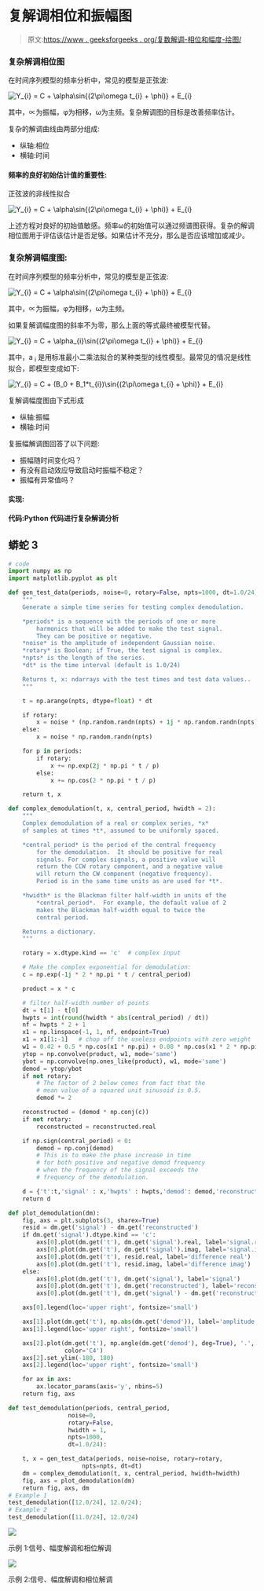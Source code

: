 # 复解调相位和振幅图

> 原文:[https://www . geeksforgeeks . org/复数解调-相位和幅度-绘图/](https://www.geeksforgeeks.org/complex-demodulation-phase-and-amplitude-plot/)

### 复杂解调相位图

在时间序列模型的频率分析中，常见的模型是正弦波:

![Y_{i} = C + \alpha\sin{(2\pi\omega t_{i} + \phi)} + E_{i} ](img/6ec1db9382ee4dc5e5a1ebef8cb80f09.png "Rendered by QuickLaTeX.com")

其中，∝为振幅，φ为相移，ω为主频。复杂解调图的目标是改善频率估计。

复杂的解调曲线由两部分组成:

*   纵轴:相位
*   横轴:时间

#### **频率的良好初始估计值的重要性:**

正弦波的非线性拟合

![Y_{i} = C + \alpha\sin{(2\pi\omega t_{i} + \phi)} + E_{i} ](img/6ec1db9382ee4dc5e5a1ebef8cb80f09.png "Rendered by QuickLaTeX.com")

上述方程对良好的初始值敏感。频率ω的初始值可以通过频谱图获得。复杂的解调相位图用于评估该估计是否足够。如果估计不充分，那么是否应该增加或减少。

### 复杂解调幅度图:

在时间序列模型的频率分析中，常见的模型是正弦波:

![Y_{i} = C + \alpha\sin{(2\pi\omega t_{i} + \phi)} + E_{i} ](img/6ec1db9382ee4dc5e5a1ebef8cb80f09.png "Rendered by QuickLaTeX.com")

其中，∝为振幅，φ为相移，ω为主频。

如果复解调幅度图的斜率不为零，那么上面的等式最终被模型代替。

![Y_{i} = C + \alpha_{i}\sin{(2\pi\omega t_{i} + \phi)} + E_{i} ](img/c9429100c9b65af3571f7dbbfd583681.png "Rendered by QuickLaTeX.com")

其中，a <sub>i</sub> 是用标准最小二乘法拟合的某种类型的线性模型。最常见的情况是线性拟合，即模型变成如下:

![Y_{i} = C + (B_0 + B_1*t_{i})\sin{(2\pi\omega t_{i} + \phi)} + E_{i} ](img/481debac5de62a6c9a6952a565f1eec7.png "Rendered by QuickLaTeX.com")

复解调幅度图由下式形成

*   纵轴:振幅
*   横轴:时间

复振幅解调图回答了以下问题:

*   振幅随时间变化吗？
*   有没有启动效应导致启动时振幅不稳定？
*   振幅有异常值吗？

#### **实现:**
**代码:Python 代码进行复杂解调分析**

## 蟒蛇 3

```py
# code
import numpy as np
import matplotlib.pyplot as plt

def gen_test_data(periods, noise=0, rotary=False, npts=1000, dt=1.0/24):
    """
    Generate a simple time series for testing complex demodulation.

    *periods* is a sequence with the periods of one or more
        harmonics that will be added to make the test signal.
        They can be positive or negative.
    *noise* is the amplitude of independent Gaussian noise.   
    *rotary* is Boolean; if True, the test signal is complex.
    *npts* is the length of the series.
    *dt* is the time interval (default is 1.0/24)

    Returns t, x: ndarrays with the test times and test data values..
    """    

    t = np.arange(npts, dtype=float) * dt

    if rotary:
        x = noise * (np.random.randn(npts) + 1j * np.random.randn(npts))
    else:
        x = noise * np.random.randn(npts)

    for p in periods:
        if rotary:
            x += np.exp(2j * np.pi * t / p)
        else:
            x += np.cos(2 * np.pi * t / p)

    return t, x

def complex_demodulation(t, x, central_period, hwidth = 2):
    """
    Complex demodulation of a real or complex series, *x*
    of samples at times *t*, assumed to be uniformly spaced.

    *central_period* is the period of the central frequency
        for the demodulation.  It should be positive for real
        signals. For complex signals, a positive value will
        return the CCW rotary component, and a negative value
        will return the CW component (negative frequency).
        Period is in the same time units as are used for *t*.

    *hwidth* is the Blackman filter half-width in units of the
        *central_period*.  For example, the default value of 2
        makes the Blackman half-width equal to twice the
        central period.

    Returns a dictionary.
    """    

    rotary = x.dtype.kind == 'c'  # complex input

    # Make the complex exponential for demodulation:
    c = np.exp(-1j * 2 * np.pi * t / central_period)

    product = x * c

    # filter half-width number of points
    dt = t[1] - t[0]
    hwpts = int(round(hwidth * abs(central_period) / dt))
    nf = hwpts * 2 + 1
    x1 = np.linspace(-1, 1, nf, endpoint=True)
    x1 = x1[1:-1]   # chop off the useless endpoints with zero weight
    w1 = 0.42 + 0.5 * np.cos(x1 * np.pi) + 0.08 * np.cos(x1 * 2 * np.pi)
    ytop = np.convolve(product, w1, mode='same')
    ybot = np.convolve(np.ones_like(product), w1, mode='same')
    demod = ytop/ybot
    if not rotary:   
        # The factor of 2 below comes from fact that the
        # mean value of a squared unit sinusoid is 0.5.
        demod *= 2

    reconstructed = (demod * np.conj(c))
    if not rotary:
        reconstructed = reconstructed.real

    if np.sign(central_period) < 0:
        demod = np.conj(demod)
        # This is to make the phase increase in time
        # for both positive and negative demod frequency
        # when the frequency of the signal exceeds the
        # frequency of the demodulation.

    d = {'t':t,'signal' : x,'hwpts' : hwpts,'demod': demod,'reconstructed' : reconstructed}
    return d

def plot_demodulation(dm):
    fig, axs = plt.subplots(3, sharex=True)
    resid = dm.get('signal') - dm.get('reconstructed')
    if dm.get('signal').dtype.kind == 'c':
        axs[0].plot(dm.get('t'), dm.get('signal').real, label='signal.real')
        axs[0].plot(dm.get('t'), dm.get('signal').imag, label='signal.imag')
        axs[0].plot(dm.get('t'), resid.real, label='difference real')
        axs[0].plot(dm.get('t'), resid.imag, label='difference imag')
    else:   
        axs[0].plot(dm.get('t'), dm.get('signal'), label='signal')
        axs[0].plot(dm.get('t'), dm.get('reconstructed'), label='reconstructed')
        axs[0].plot(dm.get('t'), dm.get('signal') - dm.get('reconstructed'), label='difference')

    axs[0].legend(loc='upper right', fontsize='small')

    axs[1].plot(dm.get('t'), np.abs(dm.get('demod')), label='amplitude', color='C3')
    axs[1].legend(loc='upper right', fontsize='small')

    axs[2].plot(dm.get('t'), np.angle(dm.get('demod'), deg=True), '.', label='phase',
                color='C4')
    axs[2].set_ylim(-180, 180)
    axs[2].legend(loc='upper right', fontsize='small')

    for ax in axs:
        ax.locator_params(axis='y', nbins=5)
    return fig, axs

def test_demodulation(periods, central_period,
                 noise=0,
                 rotary=False,
                 hwidth = 1,
                 npts=1000,
                 dt=1.0/24):

    t, x = gen_test_data(periods, noise=noise, rotary=rotary,
                     npts=npts, dt=dt)
    dm = complex_demodulation(t, x, central_period, hwidth=hwidth)
    fig, axs = plot_demodulation(dm)
    return fig, axs, dm
# Example 1
test_demodulation([12.0/24], 12.0/24);
# Example 2
test_demodulation([11.0/24], 12.0/24)
```

![](img/5b47d950276056e4dba12b4954176fb1.png)

示例 1:信号、幅度解调和相位解调

![](img/244e6d699d54f8bb6ec05c49aa3a4195.png)

示例 2:信号、幅度解调和相位解调